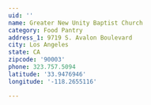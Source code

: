 ```yaml
---
uid: ''
name: Greater New Unity Baptist Church
category: Food Pantry
address_1: 9719 S. Avalon Boulevard
city: Los Angeles
state: CA
zipcode: '90003'
phone: 323.757.5094
latitude: '33.9476946'
longitude: '-118.2655116'

---
```

